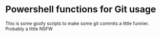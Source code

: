 # Powershell functions for Git usage

This is some goofy scripts to make some git commits a little funnier. Probably a little NSFW
